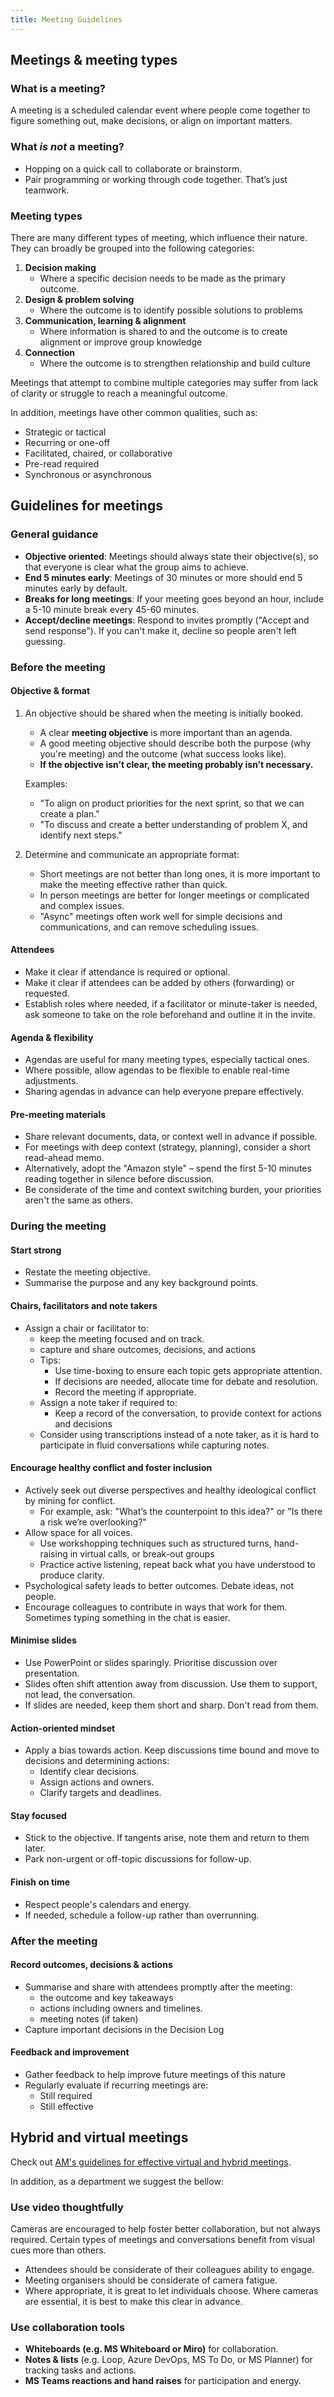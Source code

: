 ```yaml
---
title: Meeting Guidelines
---
```


## Meetings & meeting types

### What is a meeting?

A meeting is a scheduled calendar event where people come together to figure something out, make decisions, or align on important matters.

### What *is not* a meeting?

- Hopping on a quick call to collaborate or brainstorm.
- Pair programming or working through code together. That’s just teamwork.

### Meeting types

There are many different types of meeting, which influence their nature. They can broadly be grouped into the following categories:

1. **Decision making**
      - Where a specific decision needs to be made as the primary outcome.
2. **Design & problem solving**
      - Where the outcome is to identify possible solutions to problems 
3. **Communication, learning & alignment**
      - Where information is shared to and the outcome is to create alignment or improve group knowledge
4. **Connection**
      - Where the outcome is to strengthen relationship and build culture
   
Meetings that attempt to combine multiple categories may suffer from lack of clarity or struggle to reach a meaningful outcome.

In addition, meetings have other common qualities, such as:

- Strategic or tactical
- Recurring or one-off
- Facilitated, chaired, or collaborative
- Pre-read required
- Synchronous or asynchronous

## Guidelines for meetings

### General guidance

- **Objective oriented**: Meetings should always state their objective(s), so that everyone is clear what the group aims to achieve.
- **End 5 minutes early**: Meetings of 30 minutes or more should end 5 minutes early by default.
- **Breaks for long meetings**: If your meeting goes beyond an hour, include a 5-10 minute break every 45-60 minutes.
- **Accept/decline meetings**: Respond to invites promptly ("Accept and send response"). If you can't make it, decline so people aren't left guessing.

### Before the meeting

#### Objective & format

1. An objective should be shared when the meeting is initially booked.

      - A clear **meeting objective** is more important than an agenda.
      - A good meeting objective should describe both the purpose (why you're meeting) and the outcome (what success looks like).
      - **If the objective isn’t clear, the meeting probably isn’t necessary.**

      Examples: 

      - "To align on product priorities for the next sprint, so that we can create a plan."
      - "To discuss and create a better understanding of problem X, and identify next steps."

1. Determine and communicate an appropriate format:

      - Short meetings are not better than long ones, it is more important to make the meeting effective rather than quick.
      - In person meetings are better for longer meetings or complicated and complex issues.
      - "Async" meetings often work well for simple decisions and communications, and can remove scheduling issues. 

#### Attendees

 - Make it clear if attendance is required or optional.
 - Make it clear if attendees can be added by others (forwarding) or requested.
 - Establish roles where needed, if a facilitator or minute-taker is needed, ask someone to take on the role beforehand and outline it in the invite.


#### Agenda & flexibility

- Agendas are useful for many meeting types, especially tactical ones.
- Where possible, allow agendas to be flexible to enable real-time adjustments.
- Sharing agendas in advance can help everyone prepare effectively.

#### Pre-meeting materials

- Share relevant documents, data, or context well in advance if possible.
- For meetings with deep context (strategy, planning), consider a short read-ahead memo.
- Alternatively, adopt the "Amazon style" – spend the first 5-10 minutes reading together in silence before discussion.
- Be considerate of the time and context switching burden, your priorities aren't the same as others.


### During the meeting

#### Start strong

- Restate the meeting objective.
- Summarise the purpose and any key background points.

#### Chairs, facilitators and note takers

- Assign a chair or facilitator to:
    - keep the meeting focused and on track.
    - capture and share outcomes, decisions, and actions
    - Tips:
      - Use time-boxing to ensure each topic gets appropriate attention.
      - If decisions are needed, allocate time for debate and resolution.
      - Record the meeting if appropriate.
  - Assign a note taker if required to:
    - Keep a record of the conversation, to provide context for actions and decisions
  - Consider using transcriptions instead of a note taker, as it is hard to participate in fluid conversations while capturing notes. 

#### Encourage healthy conflict and foster inclusion

- Actively seek out diverse perspectives and healthy ideological conflict by mining for conflict.
    - For example, ask: "What’s the counterpoint to this idea?" or "Is there a risk we’re overlooking?"
- Allow space for all voices. 
    - Use workshopping techniques such as structured turns, hand-raising in virtual calls, or break-out groups 
    - Practice active listening, repeat back what you have understood to produce clarity.
- Psychological safety leads to better outcomes. Debate ideas, not people.
- Encourage colleagues to contribute in ways that work for them. Sometimes typing something in the chat is easier.

#### Minimise slides

- Use PowerPoint or slides sparingly. Prioritise discussion over presentation.
- Slides often shift attention away from discussion. Use them to support, not lead, the conversation.
- If slides are needed, keep them short and sharp. Don't read from them.

#### Action-oriented mindset

  - Apply a bias towards action. Keep discussions time bound and move to decisions and determining actions:
      - Identify clear decisions.
      - Assign actions and owners.
      - Clarify targets and deadlines.

#### Stay focused

- Stick to the objective. If tangents arise, note them and return to them later.
- Park non-urgent or off-topic discussions for follow-up.

#### Finish on time

- Respect people's calendars and energy.
- If needed, schedule a follow-up rather than overrunning.

### After the meeting

#### Record outcomes, decisions & actions

- Summarise and share with attendees promptly after the meeting:
  - the outcome and key takeaways
  - actions including owners and timelines.
  - meeting notes (if taken)
- Capture important decisions in the Decision Log

#### Feedback and improvement

- Gather feedback to help improve future meetings of this nature
- Regularly evaluate if recurring meetings are:
    - Still required
    - Still effective

## Hybrid and virtual meetings

Check out [AM's guidelines for effective virtual and hybrid meetings](https://adammatthewdigital.sharepoint.com/:w:/s/AMDigital/EUC72cjgvfZPqo_JOdVXJ_sBi5-Viq1n6RXXioUtlDDLdA?e=TZGzR0). 

In addition, as a department we suggest the bellow: 

### Use video thoughtfully
    
  Cameras are encouraged to help foster better collaboration, but not always required. Certain types of meetings and conversations benefit from visual cues more than others.

  - Attendees should be considerate of their colleagues ability to engage.  
  - Meeting organisers should be considerate of camera fatigue. 
  - Where appropriate, it is great to let individuals choose. Where cameras are essential, it is best to make this clear in advance.
  
### Use collaboration tools

  - **Whiteboards (e.g. MS Whiteboard or Miro)** for collaboration.
  - **Notes & lists** (e.g. Loop, Azure DevOps, MS To Do, or MS Planner) for tracking tasks and actions.
  - **MS Teams reactions and hand raises** for participation and energy.
